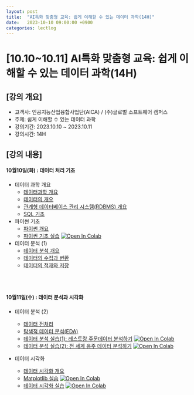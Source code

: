 ```yaml
---
layout: post
title:  "AI특화 맞춤형 교육: 쉽게 이해할 수 있는 데이터 과학(14H)"
date:   2023-10-10 09:00:00 +0900
categories: lectlog
---
```


# [10.10~10.11] AI특화 맞춤형 교육: 쉽게 이해할 수 있는 데이터 과학(14H)

## [강의 개요]

* 고객사: 인공지능산업융합사업단(AICA) / (주)글로벌 소프트웨어 캠퍼스
* 주제: 쉽게 이해할 수 있는 데이터 과학
* 강의기간: 2023.10.10 ~ 2023.10.11
* 강의시간: 14H

## [강의 내용]

#### 10월10일(화) : 데이터 처리 기초

* 데이터 과학 개요
  * [데이터과학 개요](../LectureFiles/pdf/DS001_데이터과학개요-데이터과학과데이터과학자.pdf)
  * [데이터의 개요](../LectureFiles/pdf/DS002_데이터과학개요-데이터개요.pdf)
  * [관계형 데이터베이스 관리 시스템(RDBMS) 개요](../LectureFiles/pdf/DB001_RDBMS개요.pdf)
  * [SQL 기초](../LectureFiles/pdf/DB002_SQL.pdf)
* 파이썬 기초  
  * [파이썬 개요](../LectureFiles/pdf/PY001_파이썬개요.pdf)
  * [파이썬 기초 실습](../LectureFiles/src/Py001_Basic.ipynb) [![Open In Colab](https://colab.research.google.com/assets/colab-badge.svg)](https://colab.research.google.com/github/aidalabs/Lectures/blob/main/LectureFiles/src/Py001_Basic.ipynb)
* 데이터 분석 (1)
  * [데이터 분석 개요](../LectureFiles/pdf/DS003_데이터분석-데이터분석개요.pdf)
  * [데이터의 수집과 변환](../LectureFiles/pdf/DS006_데이터분석-데이터탐색-데이터의수집과변환.pdf)
  * [데이터의 적재와 저장](../LectureFiles/pdf/DS007_데이터분석-데이터탐색-데이터의적재와저장.pdf)
<br/>
<br/>

#### 10월11일(수) : 데이터 분석과 시각화

* 데이터 분석 (2)
  * [데이터 전처리](../LectureFiles/pdf/DS008_데이터분석-데이터탐색-데이터전처리.pdf)
  * [탐색적 데이터 분석(EDA)](../LectureFiles/pdf/DS009_데이터분석-데이터탐색-탐색적데이터분석(EDA).pdf)
  * [데이터 분석 실습(1): 레스토랑 주문데이터 분석하기](../LectureFiles/src/DA004_Data_Analysis_01_Restaurant.ipynb) [![Open In Colab](https://colab.research.google.com/assets/colab-badge.svg)](https://colab.research.google.com/github/aidalabs/Lectures/blob/main/LectureFiles/src/DA004_Data_Analysis_01_Restaurant.ipynb)
  * [데이터 분석 실습(2): 전 세계 음주 데이터 분석하기](../LectureFiles/src/DA004_Data_Analysis_02_Drinks.ipynb) [![Open In Colab](https://colab.research.google.com/assets/colab-badge.svg)](https://colab.research.google.com/github/aidalabs/Lectures/blob/main/LectureFiles/src/DA004_Data_Analysis_02_Drinks.ipynb)

* 데이터 시각화
  * [데이터 시각화 개요](../LectureFiles/pdf/DS014_데이터시각화.pdf)
  * [Matplotlib 실습](../LectureFiles/src/Py004_Matplotlib.ipynb) [![Open In Colab](https://colab.research.google.com/assets/colab-badge.svg)](https://colab.research.google.com/github/aidalabs/Lectures/blob/main/LectureFiles/src/Py004_Matplotlib.ipynb)
  * [데이터 시각화 실습](../LectureFiles/src/DA005_Data_Visualization.ipynb) [![Open In Colab](https://colab.research.google.com/assets/colab-badge.svg)](https://colab.research.google.com/github/aidalabs/Lectures/blob/main/LectureFiles/src/DA005_Data_Visualization.ipynb)